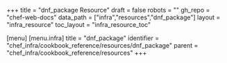 +++
title = "dnf_package Resource"
draft = false
robots = ""
gh_repo = "chef-web-docs"
data_path = ["infra","resources","dnf_package"]
layout = "infra_resource"
toc_layout = "infra_resource_toc"

[menu]
  [menu.infra]
    title = "dnf_package"
    identifier = "chef_infra/cookbook_reference/resources/dnf_package"
    parent = "chef_infra/cookbook_reference/resources"
+++

<!-- The contents of this page are automatically generated from the dnf_package.yaml file in the data directory. -->
<!-- To suggest a change, edit the https://github.com/chef/chef/blob/master/lib/chef/resource/dnf_package.rb file
      and submit a pull request to the https://github.com/chef/chef repository. -->
